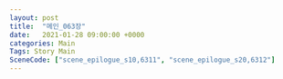 ```yaml
---
layout: post
title:  "메인_063장"
date:   2021-01-28 09:00:00 +0000
categories: Main
Tags: Story Main
SceneCode: ["scene_epilogue_s10,6311", "scene_epilogue_s20,6312"]
---
```


